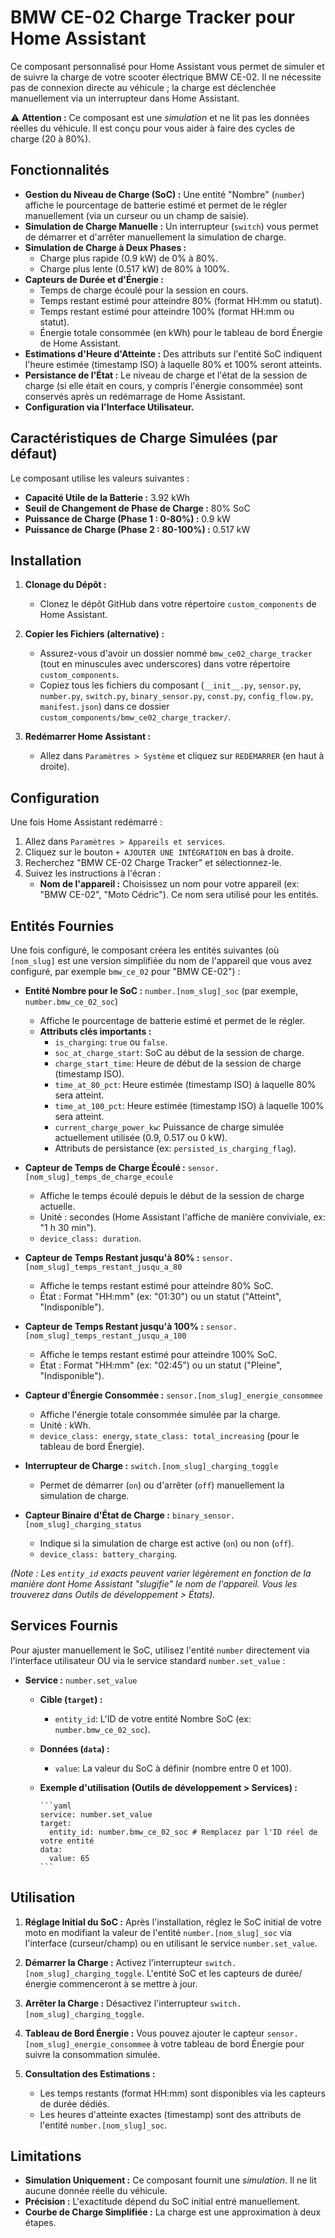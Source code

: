 # BMW CE-02 Charge Tracker pour Home Assistant

Ce composant personnalisé pour Home Assistant vous permet de simuler et de suivre la charge de votre scooter électrique BMW CE-02. Il ne nécessite pas de connexion directe au véhicule ; la charge est déclenchée manuellement via un interrupteur dans Home Assistant.

⚠️ **Attention :** Ce composant est une *simulation* et ne lit pas les données réelles du véhicule. Il est conçu pour vous aider à faire des cycles de charge (20 à 80%).

## Fonctionnalités

* **Gestion du Niveau de Charge (SoC) :** Une entité "Nombre" (`number`) affiche le pourcentage de batterie estimé et permet de le régler manuellement (via un curseur ou un champ de saisie).
* **Simulation de Charge Manuelle :** Un interrupteur (`switch`) vous permet de démarrer et d'arrêter manuellement la simulation de charge.
* **Simulation de Charge à Deux Phases :**
  * Charge plus rapide (0.9 kW) de 0% à 80%.
  * Charge plus lente (0.517 kW) de 80% à 100%.
* **Capteurs de Durée et d'Énergie :**
  * Temps de charge écoulé pour la session en cours.
  * Temps restant estimé pour atteindre 80% (format HH:mm ou statut).
  * Temps restant estimé pour atteindre 100% (format HH:mm ou statut).
  * Énergie totale consommée (en kWh) pour le tableau de bord Énergie de Home Assistant.
* **Estimations d'Heure d'Atteinte :** Des attributs sur l'entité SoC indiquent l'heure estimée (timestamp ISO) à laquelle 80% et 100% seront atteints.
* **Persistance de l'État :** Le niveau de charge et l'état de la session de charge (si elle était en cours, y compris l'énergie consommée) sont conservés après un redémarrage de Home Assistant.
* **Configuration via l'Interface Utilisateur.**

## Caractéristiques de Charge Simulées (par défaut)

Le composant utilise les valeurs suivantes :

* **Capacité Utile de la Batterie :** 3.92 kWh
* **Seuil de Changement de Phase de Charge :** 80% SoC
* **Puissance de Charge (Phase 1 : 0-80%) :** 0.9 kW
* **Puissance de Charge (Phase 2 : 80-100%) :** 0.517 kW

## Installation

1. **Clonage du Dépôt :**
   * Clonez le dépôt GitHub dans votre répertoire `custom_components` de Home Assistant.

1. **Copier les Fichiers (alternative) :**
    * Assurez-vous d'avoir un dossier nommé `bmw_ce02_charge_tracker` (tout en minuscules avec underscores) dans votre répertoire `custom_components`.
    * Copiez tous les fichiers du composant (`__init__.py`, `sensor.py`, `number.py`, `switch.py`, `binary_sensor.py`, `const.py`, `config_flow.py`, `manifest.json`) dans ce dossier `custom_components/bmw_ce02_charge_tracker/`.

2. **Redémarrer Home Assistant :**
    * Allez dans `Paramètres > Système` et cliquez sur `REDÉMARRER` (en haut à droite).

## Configuration

Une fois Home Assistant redémarré :

1. Allez dans `Paramètres > Appareils et services`.
2. Cliquez sur le bouton `+ AJOUTER UNE INTÉGRATION` en bas à droite.
3. Recherchez "BMW CE-02 Charge Tracker" et sélectionnez-le.
4. Suivez les instructions à l'écran :
    * **Nom de l'appareil :** Choisissez un nom pour votre appareil (ex: "BMW CE-02", "Moto Cédric"). Ce nom sera utilisé pour les entités.

## Entités Fournies

Une fois configuré, le composant créera les entités suivantes (où `[nom_slug]` est une version simplifiée du nom de l'appareil que vous avez configuré, par exemple `bmw_ce_02` pour "BMW CE-02") :

* **Entité Nombre pour le SoC :** `number.[nom_slug]_soc` (par exemple, `number.bmw_ce_02_soc`)
  * Affiche le pourcentage de batterie estimé et permet de le régler.
  * **Attributs clés importants :**
    * `is_charging`: `true` ou `false`.
    * `soc_at_charge_start`: SoC au début de la session de charge.
    * `charge_start_time`: Heure de début de la session de charge (timestamp ISO).
    * `time_at_80_pct`: Heure estimée (timestamp ISO) à laquelle 80% sera atteint.
    * `time_at_100_pct`: Heure estimée (timestamp ISO) à laquelle 100% sera atteint.
    * `current_charge_power_kw`: Puissance de charge simulée actuellement utilisée (0.9, 0.517 ou 0 kW).
    * Attributs de persistance (ex: `persisted_is_charging_flag`).

* **Capteur de Temps de Charge Écoulé :** `sensor.[nom_slug]_temps_de_charge_ecoule`
  * Affiche le temps écoulé depuis le début de la session de charge actuelle.
  * Unité : secondes (Home Assistant l'affiche de manière conviviale, ex: "1 h 30 min").
  * `device_class: duration`.

* **Capteur de Temps Restant jusqu'à 80% :** `sensor.[nom_slug]_temps_restant_jusqu_a_80`
  * Affiche le temps restant estimé pour atteindre 80% SoC.
  * État : Format "HH:mm" (ex: "01:30") ou un statut ("Atteint", "Indisponible").

* **Capteur de Temps Restant jusqu'à 100% :** `sensor.[nom_slug]_temps_restant_jusqu_a_100`
  * Affiche le temps restant estimé pour atteindre 100% SoC.
  * État : Format "HH:mm" (ex: "02:45") ou un statut ("Pleine", "Indisponible").

* **Capteur d'Énergie Consommée :** `sensor.[nom_slug]_energie_consommee`
  * Affiche l'énergie totale consommée simulée par la charge.
  * Unité : kWh.
  * `device_class: energy`, `state_class: total_increasing` (pour le tableau de bord Énergie).

* **Interrupteur de Charge :** `switch.[nom_slug]_charging_toggle`
  * Permet de démarrer (`on`) ou d'arrêter (`off`) manuellement la simulation de charge.

* **Capteur Binaire d'État de Charge :** `binary_sensor.[nom_slug]_charging_status`
  * Indique si la simulation de charge est active (`on`) ou non (`off`).
  * `device_class: battery_charging`.

*(Note : Les `entity_id` exacts peuvent varier légèrement en fonction de la manière dont Home Assistant "slugifie" le nom de l'appareil. Vous les trouverez dans Outils de développement > États).*

## Services Fournis

Pour ajuster manuellement le SoC, utilisez l'entité `number` directement via l'interface utilisateur OU via le service standard `number.set_value` :

* **Service :** `number.set_value`
  * **Cible (`target`) :**
    * `entity_id`: L'ID de votre entité Nombre SoC (ex: `number.bmw_ce_02_soc`).
  * **Données (`data`) :**
    * `value`: La valeur du SoC à définir (nombre entre 0 et 100).
  * **Exemple d'utilisation (Outils de développement > Services) :**

        ```yaml
        service: number.set_value
        target:
          entity_id: number.bmw_ce_02_soc # Remplacez par l'ID réel de votre entité
        data:
          value: 65
        ```

## Utilisation

1. **Réglage Initial du SoC :** Après l'installation, réglez le SoC initial de votre moto en modifiant la valeur de l'entité `number.[nom_slug]_soc` via l'interface (curseur/champ) ou en utilisant le service `number.set_value`.

2. **Démarrer la Charge :** Activez l'interrupteur `switch.[nom_slug]_charging_toggle`. L'entité SoC et les capteurs de durée/énergie commenceront à se mettre à jour.

3. **Arrêter la Charge :** Désactivez l'interrupteur `switch.[nom_slug]_charging_toggle`.

4. **Tableau de Bord Énergie :** Vous pouvez ajouter le capteur `sensor.[nom_slug]_energie_consommee` à votre tableau de bord Énergie pour suivre la consommation simulée.

5. **Consultation des Estimations :**
    * Les temps restants (format HH:mm) sont disponibles via les capteurs de durée dédiés.
    * Les heures d'atteinte exactes (timestamp) sont des attributs de l'entité `number.[nom_slug]_soc`.

## Limitations

* **Simulation Uniquement :** Ce composant fournit une *simulation*. Il ne lit aucune donnée réelle du véhicule.
* **Précision :** L'exactitude dépend du SoC initial entré manuellement.
* **Courbe de Charge Simplifiée :** La charge est une approximation à deux étapes.